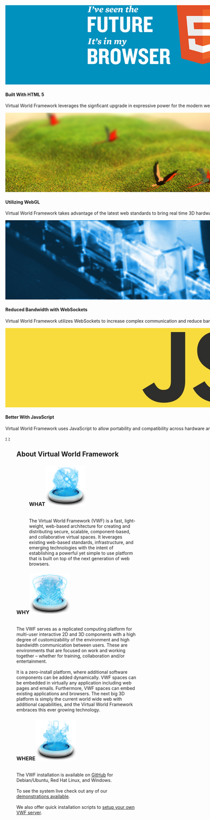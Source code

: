 <div>
<section id="carousel">
<div class="row">
<div class="span11" style="margin-right:auto;margin-left:85px;">
<div id="myCarousel" class="carousel slide" style="width:1000px;">
<div class="carousel-inner">
<div class="item active">
<img src="images/HTML5_sticker.png" alt="HTML5">
<div class="carousel-caption">
<h4>Built With HTML 5</h4>
<p>Virtual World Framework leverages the signficant upgrade in expressive power for the modern web by implementing HTML5.</p>
</div>
</div>
<div class="item">
<img src="images/webgl.png" alt="WebGL">
<div class="carousel-caption">
<h4>Utilizing WebGL</h4>
<p>Virtual World Framework takes advantage of the latest web standards to bring real time 3D hardware accelerated graphics in your browser.</p>
</div>
</div>
<div class="item">
<img src="images/websockets.jpg" alt="WebSockets">
<div class="carousel-caption">
<h4>Reduced Bandwidth with WebSockets</h4>
<p>Virtual World Framework utilizes WebSockets to increase complex communication and reduce bandwith simultaneously.</p>
</div>
</div>
<div class="item">
<img src="images/javascript.jpg" alt="Javascript">
<div class="carousel-caption">
<h4>Better With JavaScript</h4>
<p>Virtual World Framework uses JavaScript to allow portability and compatibility across hardware and software platforms.</p>
</div>
</div>
</div>
<a class="left carousel-control" href="#myCarousel" data-slide="prev">&lsaquo;</a>
<a class="right carousel-control" href="#myCarousel" data-slide="next">&rsaquo;</a>
</div>
</div>
</div>
</section>
</div>

<div class="span11" style="margin-left:120px;">

## About Virtual World Framework 
<div class="span3" markdown="1" style="margin-left:40px;">
<h3>WHAT<img src="images/compass.png" alt="Virtual World Framework Compass" style="text-align:center;"></h3><br/>
The Virtual World Framework (VWF) is a fast, light-weight, web-based architecture for creating and distributing secure, scalable, component-based, and collaborative virtual spaces. It leverages existing web-based standards, infrastructure, and emerging technologies with the intent of establishing a powerful yet simple to use platform that is built on top of the next generation of web browsers.
</div>
<div class="span3" markdown="1">
<h3>WHY<img src="images/framework.png" alt="Virtual World Framework" style="text-align:center;"></h3><br/>
The VWF serves as a replicated computing platform for multi-user interactive 2D and 3D components with a high degree of customizability of the environment and high bandwidth communication between users. These are environments that are focused on work and working together – whether for training, collaboration and/or entertainment. <br/><br/>
It is a zero-install platform, where additional software components can be added dynamically. VWF spaces can be embedded in virtually any application including web pages and emails. Furthermore, VWF spaces can embed existing applications and browsers. The next big 3D platform is simply the current world wide web with additional capabilities, and the Virtual World Framework embraces this ever growing technology. 
</div>
<div class="span3" markdown="1">
<h3>WHERE<a href="https://github.com/virtual-world-framework/vwf"><img src="images/Downloads.png" alt="Virtual World Framework Download from GitHub" style="text-align:center;"></a></h3><br/>
The VWF installation is available on <a href="https://github.com/virtual-world-framework/vwf">GitHub</a> for Debian/Ubuntu, Red Hat Linux, and Windows.
<br/><br/>
To see the system live check out any of our <a href="catalog.html">demonstrations available</a>.<br/><br/>
We also offer quick installation scripts to <a href="https://github.com/virtual-world-framework/vwf">setup your own VWF server</a>.
</div>
</div>
